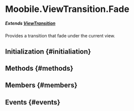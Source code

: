 Moobile.ViewTransition.Fade
================================================================================

##### Extends [ViewTransition](ViewTransition/ViewTransition.md)

Provides a transition that fade under the current view.

Initialization {#initialiation}
--------------------------------------------------------------------------------

Methods {#methods}
--------------------------------------------------------------------------------


Members {#members}
--------------------------------------------------------------------------------


Events {#events}
--------------------------------------------------------------------------------